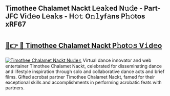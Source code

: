 ## Timothee Chalamet Nackt L𝚎a𝚔ed N𝚞𝚍e - Part-JFC Vi𝚍𝚎o L𝚎a𝚔s - H𝚘𝚝 O𝚗𝚕yf𝚊ns P𝚑𝚘tos xRF67

# <h2><a href="http://kf15hil.oniu.top/?m=Timothee+Chalamet+Nackt">🔗👉 🔴 Timothee Chalamet Nackt P𝚑ot𝚘𝚜 V𝚒d𝚎o</a></h2>

[![Timothee Chalamet Nackt Nu𝚍e𝚜](https://i.imgur.com/0qMVB7G.gif)](http://kf15hil.oniu.top/?m=Timothee+Chalamet+Nackt)
Virtual dance innovator and web entertainer Timothee Chalamet Nackt, celebrated for disseminating dance and lifestyle inspiration through solo and collaborative dance acts and brief films. Gifted acrobat partner Timothee Chalamet Nackt, famed for their exceptional skills and accomplishments in performing acrobatic feats with partners.  
